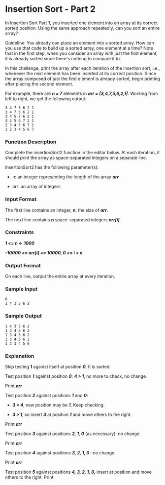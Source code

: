 # Insertion Sort - Part 2

In Insertion Sort Part 1, you inserted one element into an array at its correct sorted position. Using the same approach repeatedly, can you sort an entire array?

Guideline: You already can place an element into a sorted array. How can you use that code to build up a sorted array, one element at a time? Note that in the first step, when you consider an array with just the first element, it is already sorted since there's nothing to compare it to.

In this challenge, print the array after each iteration of the insertion sort, i.e., whenever the next element has been inserted at its correct position. Since the array composed of just the first element is already sorted, begin printing after placing the second element.

For example, there are ***n = 7*** elements in ***arr = [3,4,7,5,6,2,1]***. Working from left to right, we get the following output:

    3 4 7 5 6 2 1
    3 4 7 5 6 2 1
    3 4 5 7 6 2 1
    3 4 5 6 7 2 1
    2 3 4 5 6 7 1
    1 2 3 4 5 6 7

### Function Description

Complete the insertionSort2 function in the editor below. At each iteration, it should print the array as space-separated integers on a separate line.

insertionSort2 has the following parameter(s):

- n: an integer representing the length of the array ***arr***

- arr: an array of integers

### Input Format

The first line contains an integer, ***n***, the size of ***arr***.

The next line contains ***n*** space-separated integers ***arr[i]***.

### Constraints

***1 <= n <- 1000***

***-10000 <= arr[i] <= 10000, 0 <= i < n***.

### Output Format

On each line, output the entire array at every iteration.

### Sample Input

    6
    1 4 3 5 6 2

### Sample Output

    1 4 3 5 6 2 
    1 3 4 5 6 2 
    1 3 4 5 6 2 
    1 3 4 5 6 2 
    1 2 3 4 5 6 

### Explanation

Skip testing ***1*** against itself at position ***0***. It is sorted.

Test position ***1*** against position ***0***: ***4 > 1***, no more to check, no change.

Print ***arr***

Test position ***2*** against positions ***1*** and ***0***:

- ***3 < 4***, new position may be ***1***. Keep checking.

- ***3 > 1***, so insert ***3*** at position ***1*** and move others to the right.

Print ***arr***

Test position ***3*** against positions ***2, 1, 0*** (as necessary): no change.

Print ***arr***

Test position ***4*** against positions ***3, 2, 1, 0*** : no change.

Print ***arr***

Test position ***5*** against positions ***4, 3, 2, 1, 0,*** insert at position and move others to the right.
Print 
